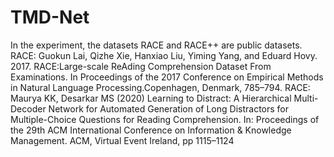 # TMD-Net
In the experiment, the datasets RACE and RACE++ are public datasets.
RACE: Guokun Lai, Qizhe Xie, Hanxiao Liu, Yiming Yang, and Eduard Hovy. 2017. RACE:Large-scale ReAding Comprehension Dataset From Examinations. In Proceedings of the 2017 Conference on Empirical Methods in Natural Language Processing.Copenhagen, Denmark, 785–794.
RACE: Maurya KK, Desarkar MS (2020) Learning to Distract: A Hierarchical Multi-Decoder Network for Automated Generation of Long Distractors for Multiple-Choice Questions for Reading Comprehension. In: Proceedings of the 29th ACM International Conference on Information & Knowledge Management. ACM, Virtual Event Ireland, pp 1115–1124
